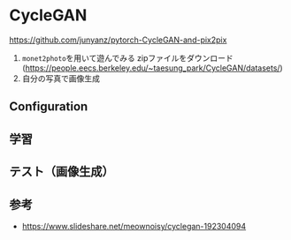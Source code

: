 # CycleGAN
https://github.com/junyanz/pytorch-CycleGAN-and-pix2pix

1. `monet2photo`を用いて遊んでみる
zipファイルをダウンロード(https://people.eecs.berkeley.edu/~taesung_park/CycleGAN/datasets/)
2. 自分の写真で画像生成

## Configuration

## 学習

## テスト（画像生成）

## 参考
- https://www.slideshare.net/meownoisy/cyclegan-192304094